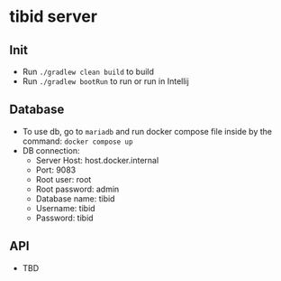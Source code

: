 # tibid server
## Init
- Run `./gradlew clean build` to build 
- Run `./gradlew bootRun` to run or run in Intellij

## Database
- To use db, go to `mariadb` and run docker compose file inside by the command: `docker compose up`
- DB connection:
  - Server Host: host.docker.internal
  - Port: 9083
  - Root user: root
  - Root password: admin
  - Database name: tibid
  - Username: tibid
  - Password: tibid

## API
- TBD